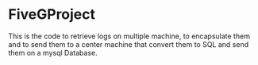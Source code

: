 # FiveGProject
This is the code to retrieve logs on multiple machine, to encapsulate them and to send them to a center machine that convert them to SQL and send them on a mysql Database.

